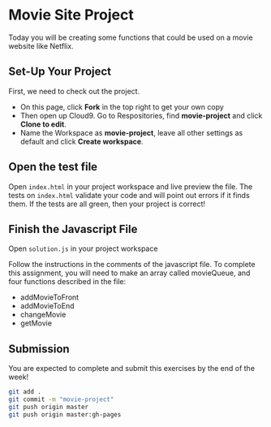 # Movie Site Project
Today you will be creating some functions that could be used on a movie website like Netflix. 

## Set-Up Your Project
First, we need to check out the project.

* On this page, click **Fork** in the top right to get your own copy
* Then open up Cloud9. Go to Respositories, find **movie-project** and click **Clone to edit**.
* Name the Workspace as **movie-project**, leave all other settings as default and click **Create workspace**.

## Open the test file
Open `index.html` in your project workspace and live preview the file. 
The tests on `index.html` validate your code and will point out errors if it finds them.
If the tests are all green, then your project is correct!

## Finish the Javascript File
Open `solution.js` in your project workspace

Follow the instructions in the comments of the javascript file. To complete this assignment, you will need to make an array called movieQueue, and four functions described in the file:
- addMovieToFront
- addMovieToEnd
- changeMovie
- getMovie

## Submission
You are expected to complete and submit this exercises by the end of the week!
```bash
git add .
git commit -m "movie-project"
git push origin master
git push origin master:gh-pages
```
